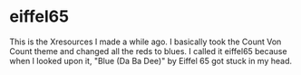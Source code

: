 # eiffel65

This is the Xresources I made a while ago. I basically took the Count Von Count theme and changed all the reds to blues. I called it eiffel65 because when I looked upon it, "Blue (Da Ba Dee)" by Eiffel 65 got stuck in my head.
